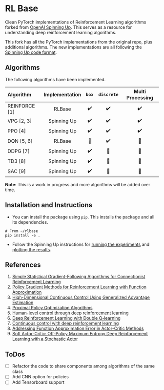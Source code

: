 # RL Base

Clean PyTorch implementations of Reinforcement Learning algorithms forked from [OpenAI Spinning Up](https://spinningup.openai.com/en/latest/index.html).
This serves as a resource for understanding deep reinforcement learning algorithms. 

This fork has all the PyTorch implementations from the original repo, plus additional algorithms.
The new implementations are all following the [Spinning Up code format](https://spinningup.openai.com/en/latest/user/algorithms.html#code-format).

## Algorithms
The following algorithms have been implemented. 

| Algorithm | Implementation | `box`              | `discrete`            | Multi Processing      |
|:----------|:--------------:|:------------------:|:---------------------:|:---------------------:|
| REINFORCE [1] |     RLBase     | :heavy_check_mark: |   :heavy_check_mark:  |   :heavy_check_mark:  |
| VPG [2, 3]    |   Spinning Up  | :heavy_check_mark: |   :heavy_check_mark:  |   :heavy_check_mark:  |
| PPO [4]       |   Spinning Up  | :heavy_check_mark: |   :heavy_check_mark:  |   :heavy_check_mark:  |
| DQN [5, 6]    |   RLBase       | :black_square_button: | :heavy_check_mark: | :black_square_button: |
| DDPG [7]      |   Spinning Up  | :heavy_check_mark: | :black_square_button: | :black_square_button: |
| TD3 [8]       |   Spinning Up  | :heavy_check_mark: | :black_square_button: | :black_square_button: |
| SAC [9]       |   Spinning Up  | :heavy_check_mark: | :black_square_button: | :black_square_button: |

**Note:** This is a work in progress and more algorithms will be added over time.

## Installation and Instructions
* You can install the package using `pip`. This installs the package and all its dependencies.
```
# From ~/rlbase
pip install -e .
```
* Follow the Spinning Up instructions for [running the experiments](https://spinningup.openai.com/en/latest/user/running.html)
and [plotting the results](https://spinningup.openai.com/en/latest/user/plotting.html). 

## References
1. [Simple Statistical Gradient-Following Algorithms for Connectionist Reinforcement Learning](https://link.springer.com/content/pdf/10.1007/BF00992696.pdf)
1. [Policy Gradient Methods for Reinforcement Learning with Function Approximation ](https://papers.nips.cc/paper/1713-policy-gradient-methods-for-reinforcement-learning-with-function-approximation.pdf)
1. [High-Dimensional Continuous Control Using Generalized Advantage Estimation](https://arxiv.org/abs/1506.02438)
1. [Proximal Policy Optimization Algorithms](https://arxiv.org/abs/1707.06347)
1. [Human-level control through deep reinforcement learning](https://www.nature.com/articles/nature14236)
1. [Deep Reinforcement Learning with Double Q-learning](https://arxiv.org/abs/1509.06461)
1. [Continuous control with deep reinforcement learning](https://arxiv.org/abs/1509.02971)
1. [Addressing Function Approximation Error in Actor-Critic Methods](https://arxiv.org/abs/1802.09477)
1. [Soft Actor-Critic: Off-Policy Maximum Entropy Deep Reinforcement Learning with a Stochastic Actor](https://arxiv.org/abs/1801.01290)

## ToDos
- [ ] Refactor the code to share components among algorithms of the same class
- [ ] Add CNN option for policies 
- [ ] Add Tensorboard support
